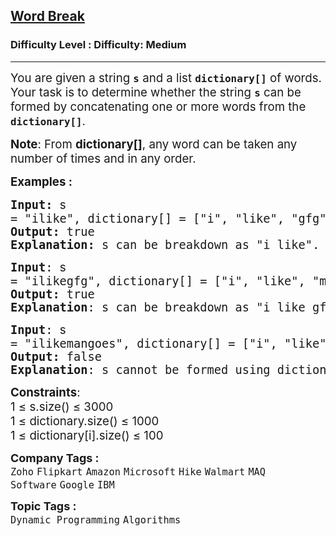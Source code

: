 <h2><a href="https://www.geeksforgeeks.org/problems/word-break1352/1">Word Break</a></h2><h3>Difficulty Level : Difficulty: Medium</h3><hr><div class="problems_problem_content__Xm_eO"><p><span style="font-size: 14pt;">You are given a string <strong><code data-start="145" data-end="148">s</code></strong> and a list <strong><code data-start="160" data-end="174">dictionary[]</code></strong> of words. Your task is to determine whether the string <strong><code data-start="230" data-end="233">s</code></strong> can be formed by concatenating one or more words from the <strong><code data-start="292" data-end="306">dictionary[]</code></strong>.</span></p>
<p><span style="font-size: 14pt;"><strong>Note</strong>: From&nbsp;<strong>dictionary[]</strong>, any word can be taken any number of times and in any order.</span></p>
<p><span style="font-size: 14pt;"><strong>Examples :</strong></span></p>
<pre><span style="font-size: 14pt;"><strong>Input: </strong><span style="font-family: -apple-system, BlinkMacSystemFont, 'Segoe UI', Roboto, Oxygen, Ubuntu, Cantarell, 'Open Sans', 'Helvetica Neue', sans-serif; white-space: normal;">s</span><strong style="font-family: -apple-system, BlinkMacSystemFont, 'Segoe UI', Roboto, Oxygen, Ubuntu, Cantarell, 'Open Sans', 'Helvetica Neue', sans-serif; white-space: normal;">&nbsp;</strong>= "ilike", dictionary[] = ["i", "like", "gfg"]<br><strong>Output: </strong>true
<strong>Explanation: </strong>s can be breakdown as "i like".
</span></pre>
<pre><span style="font-size: 14pt;"><strong>Input</strong>: <span style="font-family: -apple-system, BlinkMacSystemFont, 'Segoe UI', Roboto, Oxygen, Ubuntu, Cantarell, 'Open Sans', 'Helvetica Neue', sans-serif; white-space: normal;">s</span><strong style="font-family: -apple-system, BlinkMacSystemFont, 'Segoe UI', Roboto, Oxygen, Ubuntu, Cantarell, 'Open Sans', 'Helvetica Neue', sans-serif; white-space: normal;">&nbsp;</strong>= "ilikegfg", dictionary[] = ["i", "like", "man", "india", "gfg"]
<strong>Output: </strong>true
<strong>Explanation</strong>: s can be breakdown as "i like gfg".</span></pre>
<pre><span style="font-size: 14pt;"><strong>Input</strong>: <span style="font-family: -apple-system, BlinkMacSystemFont, 'Segoe UI', Roboto, Oxygen, Ubuntu, Cantarell, 'Open Sans', 'Helvetica Neue', sans-serif; white-space: normal;">s</span><strong style="font-family: -apple-system, BlinkMacSystemFont, 'Segoe UI', Roboto, Oxygen, Ubuntu, Cantarell, 'Open Sans', 'Helvetica Neue', sans-serif; white-space: normal;">&nbsp;</strong>= "ilikemangoes", dictionary[] = ["i", "like", "man", "india", "gfg"]
<strong>Output: </strong>false
<strong>Explanation</strong>: s cannot be formed using dictionary[] words.</span></pre>
<p><span style="font-size: 14pt;"><strong>Constraints</strong>:<br>1 ≤ s.size() ≤ 3000<br>1 ≤ dictionary.size() ≤ 1000<br>1 ≤ dictionary[i].size() ≤ 100</span></p></div><p><span style=font-size:18px><strong>Company Tags : </strong><br><code>Zoho</code>&nbsp;<code>Flipkart</code>&nbsp;<code>Amazon</code>&nbsp;<code>Microsoft</code>&nbsp;<code>Hike</code>&nbsp;<code>Walmart</code>&nbsp;<code>MAQ Software</code>&nbsp;<code>Google</code>&nbsp;<code>IBM</code>&nbsp;<br><p><span style=font-size:18px><strong>Topic Tags : </strong><br><code>Dynamic Programming</code>&nbsp;<code>Algorithms</code>&nbsp;
